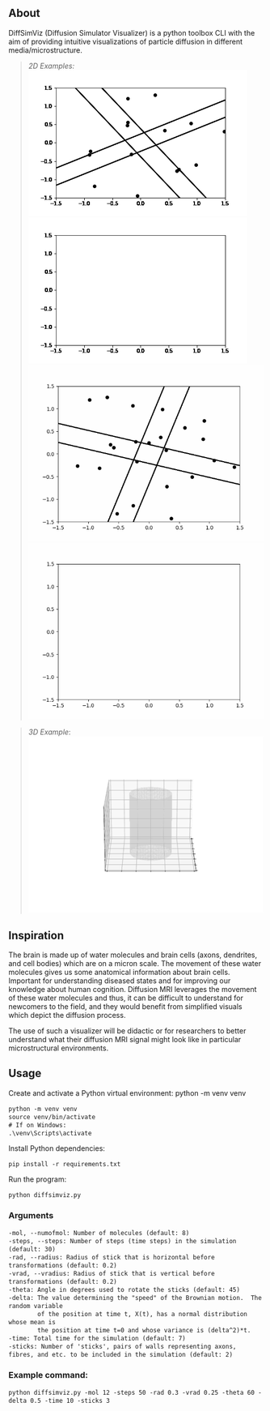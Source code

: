## About

DiffSimViz (Diffusion Simulator Visualizer) is a python toolbox CLI with the aim of providing intuitive visualizations of particle diffusion in different media/microstructure.

> _2D Examples:_<br>![2D_example](images/16mol_45deg.gif)![2D_example](images/16mol_45degstick_origin.gif)<br>![2D_example](images/24mol_38.0deg.gif)![2D_example](images/24mol_38.0degstick_origin.gif)

> _3D Example_:<br>![3D_example](images/animated_3d.gif)

## Inspiration

The brain is made up of water molecules and brain cells (axons, dendrites, and cell bodies) which are on a micron scale. The movement of these water molecules gives us some anatomical information about brain cells. Important for understanding diseased states and for improving our knowledge about human cognition. Diffusion MRI leverages the movement of these water molecules and thus, it can be difficult to understand for newcomers to the field, and they would benefit from simplified visuals which depict the diffusion process.

The use of such a visualizer will be didactic or for researchers to better understand what their diffusion MRI signal might look like in particular microstructural environments.

## Usage

Create and activate a Python virtual environment:
python -m venv venv

    python -m venv venv
    source venv/bin/activate
    # If on Windows:
    .\venv\Scripts\activate

Install Python dependencies:

    pip install -r requirements.txt

Run the program:

    python diffsimviz.py

### Arguments

    -mol, --numofmol: Number of molecules (default: 8)
    -steps, --steps: Number of steps (time steps) in the simulation (default: 30)
    -rad, --radius: Radius of stick that is horizontal before transformations (default: 0.2)
    -vrad, --vradius: Radius of stick that is vertical before transformations (default: 0.2)
    -theta: Angle in degrees used to rotate the sticks (default: 45)
    -delta: The value determining the "speed" of the Brownian motion.  The random variable
            of the position at time t, X(t), has a normal distribution whose mean is
            the position at time t=0 and whose variance is (delta^2)*t.
    -time: Total time for the simulation (default: 7)
    -sticks: Number of 'sticks', pairs of walls representing axons, fibres, and etc. to be included in the simulation (default: 2)

### Example command:

    python diffsimviz.py -mol 12 -steps 50 -rad 0.3 -vrad 0.25 -theta 60 -delta 0.5 -time 10 -sticks 3
